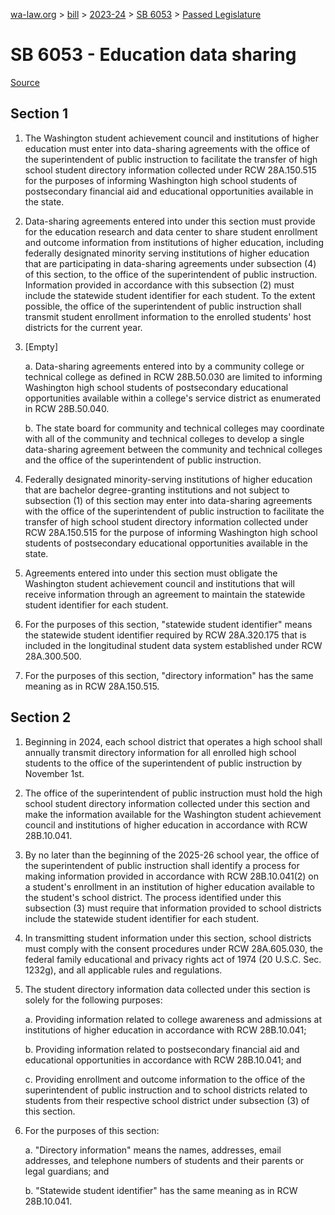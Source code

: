 [wa-law.org](/) > [bill](/bill/) > [2023-24](/bill/2023-24/) > [SB 6053](/bill/2023-24/sb/6053/) > [Passed Legislature](/bill/2023-24/sb/6053/S.PL/)

# SB 6053 - Education data sharing

[Source](http://lawfilesext.leg.wa.gov/biennium/2023-24/Pdf/Bills/Senate%20Passed%20Legislature/6053-S.PL.pdf)

## Section 1
1. The Washington student achievement council and institutions of higher education must enter into data-sharing agreements with the office of the superintendent of public instruction to facilitate the transfer of high school student directory information collected under RCW 28A.150.515 for the purposes of informing Washington high school students of postsecondary financial aid and educational opportunities available in the state.

2. Data-sharing agreements entered into under this section must provide for the education research and data center to share student enrollment and outcome information from institutions of higher education, including federally designated minority serving institutions of higher education that are participating in data-sharing agreements under subsection (4) of this section, to the office of the superintendent of public instruction. Information provided in accordance with this subsection (2) must include the statewide student identifier for each student. To the extent possible, the office of the superintendent of public instruction shall transmit student enrollment information to the enrolled students' host districts for the current year.

3. [Empty]

    a. Data-sharing agreements entered into by a community college or technical college as defined in RCW 28B.50.030 are limited to informing Washington high school students of postsecondary educational opportunities available within a college's service district as enumerated in RCW 28B.50.040.

    b. The state board for community and technical colleges may coordinate with all of the community and technical colleges to develop a single data-sharing agreement between the community and technical colleges and the office of the superintendent of public instruction.

4. Federally designated minority-serving institutions of higher education that are bachelor degree-granting institutions and not subject to subsection (1) of this section may enter into data-sharing agreements with the office of the superintendent of public instruction to facilitate the transfer of high school student directory information collected under RCW 28A.150.515 for the purpose of informing Washington high school students of postsecondary educational opportunities available in the state.

5. Agreements entered into under this section must obligate the Washington student achievement council and institutions that will receive information through an agreement to maintain the statewide student identifier for each student.

6. For the purposes of this section, "statewide student identifier" means the statewide student identifier required by RCW 28A.320.175 that is included in the longitudinal student data system established under RCW 28A.300.500.

7. For the purposes of this section, "directory information" has the same meaning as in RCW 28A.150.515.

## Section 2
1. Beginning in 2024, each school district that operates a high school shall annually transmit directory information for all enrolled high school students to the office of the superintendent of public instruction by November 1st.

2. The office of the superintendent of public instruction must hold the high school student directory information collected under this section and make the information available for the Washington student achievement council and institutions of higher education in accordance with RCW 28B.10.041.

3. By no later than the beginning of the 2025-26 school year, the office of the superintendent of public instruction shall identify a process for making information provided in accordance with RCW 28B.10.041(2) on a student's enrollment in an institution of higher education available to the student's school district. The process identified under this subsection (3) must require that information provided to school districts include the statewide student identifier for each student.

4. In transmitting student information under this section, school districts must comply with the consent procedures under RCW 28A.605.030, the federal family educational and privacy rights act of 1974 (20 U.S.C. Sec. 1232g), and all applicable rules and regulations.

5. The student directory information data collected under this section is solely for the following purposes:

    a. Providing information related to college awareness and admissions at institutions of higher education in accordance with RCW 28B.10.041;

    b. Providing information related to postsecondary financial aid and educational opportunities in accordance with RCW 28B.10.041; and

    c. Providing enrollment and outcome information to the office of the superintendent of public instruction and to school districts related to students from their respective school district under subsection (3) of this section.

6. For the purposes of this section:

    a. "Directory information" means the names, addresses, email addresses, and telephone numbers of students and their parents or legal guardians; and

    b. "Statewide student identifier" has the same meaning as in RCW 28B.10.041.
